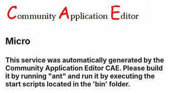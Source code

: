 ![CAE](https://github.com/PhilCAEOrg/CAE-Deployment-Temp/blob/master/microservice-7024/img/logo.png)  

Micro
===================


This service was automatically generated by the Community Application Editor CAE. Please build it by running "ant" and run it by executing the start scripts located in the 'bin' folder.
---------------
